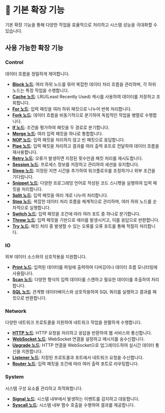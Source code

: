# 🔧 기본 확장 기능

기본 확장 기능을 통해 다양한 작업을 효율적으로 처리하고 시스템 성능을 극대화할 수 있습니다.

## 사용 가능한 확장 기능

### **Control**

데이터 흐름을 정밀하게 제어합니다.

- **[Block 노드](./docs/block_node_kr.md)**: 여러 하위 노드를 묶어 복잡한 데이터 처리 흐름을 관리하며, 각 하위 노드는 특정 작업을 수행합니다.
- **[Cache 노드](./docs/cache_node_kr.md)**: LRU(Least Recently Used) 캐시를 사용하여 데이터를 저장하고 조회합니다.
- **[For 노드](./docs/for_node_kr.md)**: 입력 패킷을 여러 하위 패킷으로 나누어 반복 처리합니다.
- **[Fork 노드](./docs/fork_node_kr.md)**: 데이터 흐름을 비동기적으로 분기하여 독립적인 작업을 병렬로 수행합니다.
- **[If 노드](./docs/if_node_kr.md)**: 조건을 평가하여 패킷을 두 경로로 분기합니다.
- **[Merge 노드](./docs/merge_node_kr.md)**: 여러 입력 패킷을 하나로 통합합니다.
- **[NOP 노드](./docs/nop_node_kr.md)**: 입력 패킷을 처리하지 않고 빈 패킷으로 응답합니다.
- **[Pipe 노드](./docs/pipe_node_kr.md)**: 입력 패킷을 처리하고 결과를 여러 출력 포트로 전달하여 데이터 흐름을 재사용합니다.
- **[Retry 노드](./docs/retry_node_kr.md)**: 오류가 발생하면 지정된 횟수만큼 패킷 처리를 재시도합니다.
- **[Session 노드](./docs/session_node_kr.md)**: 프로세스 정보를 저장하고 관리하여 세션을 유지합니다.
- **[Sleep 노드](./docs/sleep_node_kr.md)**: 지정된 지연 시간을 추가하여 워크플로우를 조정하거나 외부 조건을 기다립니다.
- **[Snippet 노드](./docs/snippet_node_kr.md)**: 다양한 프로그래밍 언어로 작성된 코드 스니펫을 실행하여 입력 패킷을 처리합니다.
- **[Split 노드](./docs/split_node_kr.md)**: 입력 패킷을 여러 개로 나누어 처리합니다.
- **[Step 노드](./docs/step_node_kr.md)**: 복잡한 데이터 처리 흐름을 체계적으로 관리하며, 여러 하위 노드를 순차적으로 실행합니다.
- **[Switch 노드](./docs/switch_node_kr.md)**: 입력 패킷을 조건에 따라 여러 포트 중 하나로 분기합니다.
- **[Throw 노드](./docs/throw_node_kr.md)**: 입력 패킷을 기반으로 에러를 발생시키고, 이를 응답으로 반환합니다.
- **[Try 노드](./docs/try_node_kr.md)**: 패킷 처리 중 발생할 수 있는 오류를 오류 포트를 통해 적절히 처리합니다.

### **IO**

외부 데이터 소스와의 상호작용을 지원합니다.

- **[Print 노드](./docs/print_node_kr.md)**: 입력된 데이터를 파일에 출력하여 디버깅이나 데이터 흐름 모니터링에 사용됩니다.
- **[Scan 노드](./docs/scan_node_kr.md)**: 다양한 형식의 입력 데이터를 스캔하고 필요한 데이터를 추출하여 처리합니다.
- **[SQL 노드](./docs/sql_node_kr.md)**: 관계형 데이터베이스와 상호작용하여 SQL 쿼리를 실행하고 결과를 패킷으로 반환합니다.

### **Network**

다양한 네트워크 프로토콜을 지원하여 네트워크 작업을 원활하게 수행합니다.

- **[HTTP 노드](./docs/http_node_kr.md)**: HTTP 요청을 처리하고 응답을 반환하여 웹 서비스와 통신합니다.
- **[WebSocket 노드](./docs/websocket_node_kr.md)**: WebSocket 연결을 설정하고 메시지를 송수신합니다.
- **[Upgrade 노드](./docs/upgrade_node_kr.md)**: HTTP 연결을 WebSocket으로 업그레이드하여 실시간 데이터 통신을 지원합니다.
- **[Listener 노드](./docs/listener_node_kr.md)**: 지정된 프로토콜과 포트에서 네트워크 요청을 수신합니다.
- **[Router 노드](./docs/router_node_kr.md)**: 입력 패킷을 조건에 따라 여러 출력 포트로 라우팅합니다.

### **System**

시스템 구성 요소를 관리하고 최적화합니다.

- **[Signal 노드](./docs/signal_node_kr.md)**: 시스템 내부에서 발생하는 이벤트를 감지하고 대응합니다.
- **[Syscall 노드](./docs/syscall_node_kr.md)**: 시스템 내부 함수 호출을 수행하여 결과를 제공합니다.